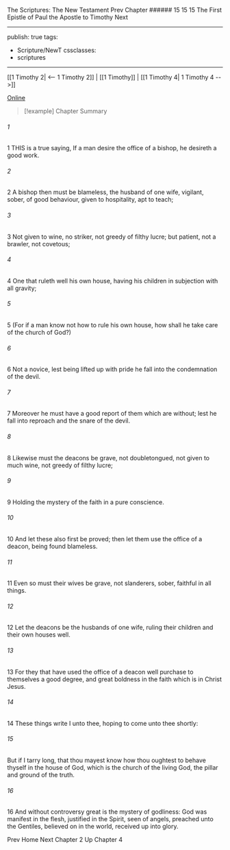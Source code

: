 The Scriptures: The New Testament
Prev
Chapter ###### 15
15 15 The First Epistle of Paul the Apostle to Timothy
Next

---
publish: true
tags:
  - Scripture/NewT
cssclasses:
  - scriptures
---
[[1 Timothy 2| <-- 1 Timothy 2]] | [[1 Timothy]] | [[1 Timothy 4| 1 Timothy 4 -->]]

[Online](https://churchofjesuschrist.org/study/scriptures/nt/1-tim/3?lang=eng)

>[!example] Chapter Summary
>
###### 1
1 THIS is a true saying, If a man desire the office of a bishop, he desireth a good work.
###### 2
2 A bishop then must be blameless, the husband of one wife, vigilant, sober, of good behaviour, given to hospitality, apt to teach;
###### 3
3 Not given to wine, no striker, not greedy of filthy lucre; but patient, not a brawler, not covetous;
###### 4
4 One that ruleth well his own house, having his children in subjection with all gravity;
###### 5
5 (For if a man know not how to rule his own house, how shall he take care of the church of God?)
###### 6
6 Not a novice, lest being lifted up with pride he fall into the condemnation of the devil.
###### 7
7 Moreover he must have a good report of them which are without; lest he fall into reproach and the snare of the devil.
###### 8
8 Likewise must the deacons be grave, not doubletongued, not given to much wine, not greedy of filthy lucre;
###### 9
9 Holding the mystery of the faith in a pure conscience.
###### 10
10 And let these also first be proved; then let them use the office of a deacon, being found blameless.
###### 11
11 Even so must their wives be grave, not slanderers, sober, faithful in all things.
###### 12
12 Let the deacons be the husbands of one wife, ruling their children and their own houses well.
###### 13
13 For they that have used the office of a deacon well purchase to themselves a good degree, and great boldness in the faith which is in Christ Jesus.
###### 14
14 These things write I unto thee, hoping to come unto thee shortly:
###### 15
But if I tarry long, that thou mayest know how thou oughtest to behave thyself in the house of God, which is the church of the living God, the pillar and ground of the truth.
###### 16
16 And without controversy great is the mystery of godliness: God was manifest in the flesh, justified in the Spirit, seen of angels, preached unto the Gentiles, believed on in the world, received up into glory.

Prev
Home
Next
Chapter 2
Up
Chapter 4



